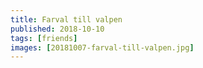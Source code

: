 ```yaml
---
title: Farval till valpen
published: 2018-10-10
tags: [friends]
images: [20181007-farval-till-valpen.jpg]
---
```

